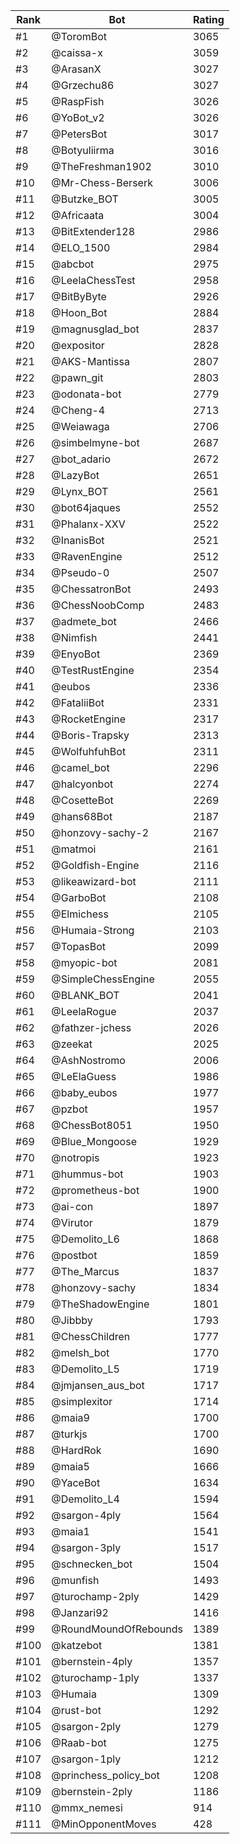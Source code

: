 Rank|Bot|Rating
---|---|---
#1|@ToromBot|3065
#2|@caissa-x|3059
#3|@ArasanX|3027
#4|@Grzechu86|3027
#5|@RaspFish|3026
#6|@YoBot_v2|3026
#7|@PetersBot|3017
#8|@Botyuliirma|3016
#9|@TheFreshman1902|3010
#10|@Mr-Chess-Berserk|3006
#11|@Butzke_BOT|3005
#12|@Africaata|3004
#13|@BitExtender128|2986
#14|@ELO_1500|2984
#15|@abcbot|2975
#16|@LeelaChessTest|2958
#17|@BitByByte|2926
#18|@Hoon_Bot|2884
#19|@magnusglad_bot|2837
#20|@expositor|2828
#21|@AKS-Mantissa|2807
#22|@pawn_git|2803
#23|@odonata-bot|2779
#24|@Cheng-4|2713
#25|@Weiawaga|2706
#26|@simbelmyne-bot|2687
#27|@bot_adario|2672
#28|@LazyBot|2651
#29|@Lynx_BOT|2561
#30|@bot64jaques|2552
#31|@Phalanx-XXV|2522
#32|@InanisBot|2521
#33|@RavenEngine|2512
#34|@Pseudo-0|2507
#35|@ChessatronBot|2493
#36|@ChessNoobComp|2483
#37|@admete_bot|2466
#38|@Nimfish|2441
#39|@EnyoBot|2369
#40|@TestRustEngine|2354
#41|@eubos|2336
#42|@FataliiBot|2331
#43|@RocketEngine|2317
#44|@Boris-Trapsky|2313
#45|@WolfuhfuhBot|2311
#46|@camel_bot|2296
#47|@halcyonbot|2274
#48|@CosetteBot|2269
#49|@hans68Bot|2187
#50|@honzovy-sachy-2|2167
#51|@matmoi|2161
#52|@Goldfish-Engine|2116
#53|@likeawizard-bot|2111
#54|@GarboBot|2108
#55|@Elmichess|2105
#56|@Humaia-Strong|2103
#57|@TopasBot|2099
#58|@myopic-bot|2081
#59|@SimpleChessEngine|2055
#60|@BLANK_BOT|2041
#61|@LeelaRogue|2037
#62|@fathzer-jchess|2026
#63|@zeekat|2025
#64|@AshNostromo|2006
#65|@LeElaGuess|1986
#66|@baby_eubos|1977
#67|@pzbot|1957
#68|@ChessBot8051|1950
#69|@Blue_Mongoose|1929
#70|@notropis|1923
#71|@hummus-bot|1903
#72|@prometheus-bot|1900
#73|@ai-con|1897
#74|@Virutor|1879
#75|@Demolito_L6|1868
#76|@postbot|1859
#77|@The_Marcus|1837
#78|@honzovy-sachy|1834
#79|@TheShadowEngine|1801
#80|@Jibbby|1793
#81|@ChessChildren|1777
#82|@melsh_bot|1770
#83|@Demolito_L5|1719
#84|@jmjansen_aus_bot|1717
#85|@simplexitor|1714
#86|@maia9|1700
#87|@turkjs|1700
#88|@HardRok|1690
#89|@maia5|1666
#90|@YaceBot|1634
#91|@Demolito_L4|1594
#92|@sargon-4ply|1564
#93|@maia1|1541
#94|@sargon-3ply|1517
#95|@schnecken_bot|1504
#96|@munfish|1493
#97|@turochamp-2ply|1429
#98|@Janzari92|1416
#99|@RoundMoundOfRebounds|1389
#100|@katzebot|1381
#101|@bernstein-4ply|1357
#102|@turochamp-1ply|1337
#103|@Humaia|1309
#104|@rust-bot|1292
#105|@sargon-2ply|1279
#106|@Raab-bot|1275
#107|@sargon-1ply|1212
#108|@princhess_policy_bot|1208
#109|@bernstein-2ply|1186
#110|@mmx_nemesi|914
#111|@MinOpponentMoves|428
